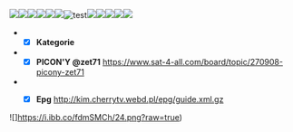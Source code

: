 ![](http://kim.cherrytv.webd.pl/Silver_Black_2/13%20Ulica-BACK.png?raw=true)![](http://kim.cherrytv.webd.pl/Silver_Black_2/ATM%20Rozrywka%20HD.png?raw=true)![](http://kim.cherrytv.webd.pl/Silver_Black_2/Canal%2B%204K-BACK8%20HD.png?raw=true)![](http://kim.cherrytv.webd.pl/Silver_Black_2/FilmboxAction.pl.png?raw=true)![](http://kim.cherrytv.webd.pl/Silver_Black_2/H2.png?raw=true)![](http://kim.cherrytv.webd.pl/Silver_Black_2/Gold%20TV%20HD.png?raw=true)![test](http://kim.cherrytv.webd.pl/Silver_Black_2/Insight%20TV.png?raw=true)![](http://kim.cherrytv.webd.pl/Silver_Black_2/Hustler%20HD.png?raw=true)![](http://kim.cherrytv.webd.pl/Silver_Black_2/FilmboxAction.pl.png?raw=true)![](http://kim.cherrytv.webd.pl/Silver_Black_2/H2.png?raw=true)![](http://kim.cherrytv.webd.pl/Silver_Black_2/Polsat%20Film-BACK%20HD.png?raw=true)![](http://kim.cherrytv.webd.pl/Silver_Black_2/nSport%2B-BACK.png?raw=true)




* - [x] __Kategorie__
* - [x] __PICON'Y @zet71__ https://www.sat-4-all.com/board/topic/270908-picony-zet71
* - [x] __Epg__  http://kim.cherrytv.webd.pl/epg/guide.xml.gz





![]https://i.ibb.co/fdmSMCh/24.png?raw=true)
